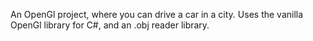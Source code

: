 An OpenGl project, where you can drive a car in a city.
Uses the vanilla OpenGl library for C#, and an .obj reader library.
